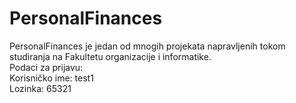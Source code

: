 # PersonalFinances
PersonalFinances je jedan od mnogih projekata napravljenih tokom studiranja na Fakultetu organizacije i informatike. <br>
Podaci za prijavu: <br>
Korisničko ime: test1 <br> 
Lozinka: 65321

